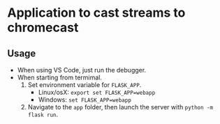 # Application to cast streams to chromecast

## Usage

- When using VS Code, just run the debugger.
- When starting from termimal.
  1. Set environment variable for `FLASK_APP`.
     - Linux/osX: `export set FLASK_APP=webapp`
     - Windows: `set FLASK_APP=webapp`
  2. Navigate to the `app` folder, then launch the server with `python -m flask run`.
